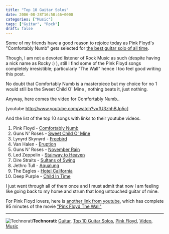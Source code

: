 ```yaml
---
title: "Top 10 Guitar Solos"
date: 2006-08-28T16:50:46+0000
categories: ["Music"]
tags: ["Guitar", "Rock"]
draft: false
---
```


Some of my friends have a good reason to rejoice today as Pink Floyd's "Comfortably Numb" gets selected for <a href="http://www.news.com.au/entertainment/story/0,23663,20276171-7484,00.html">the best guitar solo of all time</a>.

Though, I am not a devoted listener of Rock Music as such (despite having a nick name as Rocky :) ), still I find some of the Pink Floyd songs completely irresistible; particularly "The Wall"  hence I too feel good writing this post.

No doubt that Comfortably Numb is a masterpiece but  my choice for no 1 would still be the Sweet Child O' Mine , nothing beats it, just nothing.

Anyway, here comes the video for Comfortably Numb..

[youtube http://www.youtube.com/watch?v=fU3zhhBJp5c]

And the list of the top 10 songs with links to their youtube videos.
<ol>
	<li>Pink Floyd - <a href="http://www.youtube.com/watch?v=fU3zhhBJp5c">Comfortably Numb</a></li>
	<li>Guns N' Roses - <a href="http://www.youtube.com/watch?v=bPfgg27MfcQ">Sweet Child O' Mine</a></li>
	<li>Lynyrd Skynyrd - <a href="http://www.youtube.com/watch?v=8QiIU0Tun3I">Freebird</a></li>
	<li>Van Halen - <a href="http://www.youtube.com/watch?v=1eJgRJ15XzI">Eruption</a></li>
	<li>Guns N' Roses - <a href="http://www.youtube.com/watch?v=rPYkn82nz18">November Rain</a></li>
	<li>Led Zeppelin - <a href="http://www.youtube.com/watch?v=B1Kje1dJR5k">Stairway to Heaven</a></li>
	<li>Dire Straits - <a href="http://www.youtube.com/watch?v=z2nQZPC2uTs">Sultans of Swing</a></li>
	<li>Jethro Tull - <a href="http://www.youtube.com/watch?v=oM-cear8f6Q">Aqualung</a></li>
	<li>The Eagles - <a href="http://www.youtube.com/watch?v=axU8uvR6NGc">Hotel California</a></li>
	<li>Deep Purple - <a href="http://www.youtube.com/watch?v=dkIikMz3L9k">Child In Time</a></li>
</ol>
I just went through all of them once and I must admit that now I am feeling like going back to my home and strum that long untouched guitar of mine.

For Pink Floyd lovers, here is <a href="http://youtube.com/watch?v=INV8oPuJ70Q">another link from youtube</a>, which has complete 95 minutes of the movie <a href="http://imdb.com/title/tt0084503/">"Pink Floyd The Wall"</a>
<hr /> <img src="http://rakeshkumar.wordpress.com/wp-content/uploads/2006/08/technorati.gif" alt="Technorati" /><strong>Technorati: </strong><a href="http://www.technorati.com/tag/Guitar" rel="tag">Guitar</a>, <a href="http://www.technorati.com/tag/Top+10+Guitar+Solos" rel="tag">Top 10 Guitar Solos</a>, <a href="http://www.technorati.com/tag/Pink+Floyd" rel="tag">Pink Floyd</a>, <a href="http://www.technorati.com/tag/Video" rel="tag">Video</a>, <a href="http://www.technorati.com/tag/Music" rel="tag">Music</a>
